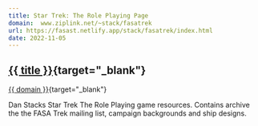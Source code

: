 ```yaml
---
title: Star Trek: The Role Playing Page
domain:  www.ziplink.net/~stack/fasatrek
url: https://fasast.netlify.app/stack/fasatrek/index.html 
date: 2022-11-05
---
```

## [{{ title }}]({{url}}){target="_blank"}
[{{ domain }}]({{url}}){target="_blank"}

Dan Stacks Star Trek The Role Playing game resources. Contains archive the the FASA Trek mailing list, campaign backgrounds and ship designs.

